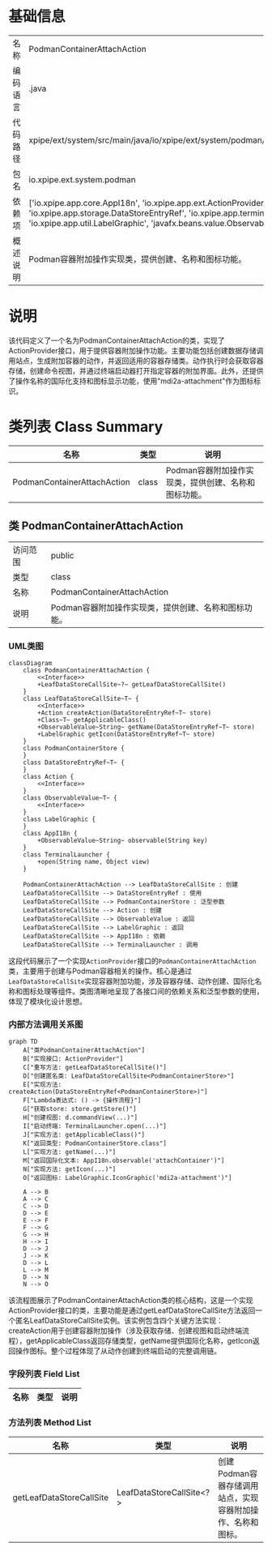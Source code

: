 # 基础信息

|      |      |
|------|------|
| 名称 | PodmanContainerAttachAction |
| 编码语言 | .java |
| 代码路径 | xpipe/ext/system/src/main/java/io/xpipe/ext/system/podman/PodmanContainerAttachAction.java |
| 包名 | io.xpipe.ext.system.podman |
| 依赖项 | ['io.xpipe.app.core.AppI18n', 'io.xpipe.app.ext.ActionProvider', 'io.xpipe.app.storage.DataStoreEntryRef', 'io.xpipe.app.terminal.TerminalLauncher', 'io.xpipe.app.util.LabelGraphic', 'javafx.beans.value.ObservableValue'] |
| 概述说明 | Podman容器附加操作实现类，提供创建、名称和图标功能。 |

# 说明

该代码定义了一个名为PodmanContainerAttachAction的类，实现了ActionProvider接口，用于提供容器附加操作功能。主要功能包括创建数据存储调用站点，生成附加容器的动作，并返回适用的容器存储类。动作执行时会获取容器存储，创建命令视图，并通过终端启动器打开指定容器的附加界面。此外，还提供了操作名称的国际化支持和图标显示功能，使用"mdi2a-attachment"作为图标标识。

# 类列表 Class Summary

| 名称   | 类型  | 说明 |
|-------|------|-------------|
| PodmanContainerAttachAction | class | Podman容器附加操作实现类，提供创建、名称和图标功能。 |



## 类 PodmanContainerAttachAction

|      |      |
|------|------|
| 访问范围 | public |
| 类型 | class |
| 名称 | PodmanContainerAttachAction |
| 说明 | Podman容器附加操作实现类，提供创建、名称和图标功能。 |


### UML类图

```mermaid
classDiagram
    class PodmanContainerAttachAction {
        <<Interface>>
        +LeafDataStoreCallSite~?~ getLeafDataStoreCallSite()
    }
    class LeafDataStoreCallSite~T~ {
        <<Interface>>
        +Action createAction(DataStoreEntryRef~T~ store)
        +Class~T~ getApplicableClass()
        +ObservableValue~String~ getName(DataStoreEntryRef~T~ store)
        +LabelGraphic getIcon(DataStoreEntryRef~T~ store)
    }
    class PodmanContainerStore {
    }
    class DataStoreEntryRef~T~ {
    }
    class Action {
        <<Interface>>
    }
    class ObservableValue~T~ {
        <<Interface>>
    }
    class LabelGraphic {
    }
    class AppI18n {
        +ObservableValue~String~ observable(String key)
    }
    class TerminalLauncher {
        +open(String name, Object view)
    }

    PodmanContainerAttachAction --> LeafDataStoreCallSite : 创建
    LeafDataStoreCallSite --> DataStoreEntryRef : 使用
    LeafDataStoreCallSite --> PodmanContainerStore : 泛型参数
    LeafDataStoreCallSite --> Action : 创建
    LeafDataStoreCallSite --> ObservableValue : 返回
    LeafDataStoreCallSite --> LabelGraphic : 返回
    LeafDataStoreCallSite --> AppI18n : 依赖
    LeafDataStoreCallSite --> TerminalLauncher : 调用
```

这段代码展示了一个实现`ActionProvider`接口的`PodmanContainerAttachAction`类，主要用于创建与Podman容器相关的操作。核心是通过`LeafDataStoreCallSite`实现容器附加功能，涉及容器存储、动作创建、国际化名称和图标处理等组件。类图清晰地呈现了各接口间的依赖关系和泛型参数的使用，体现了模块化设计思想。


### 内部方法调用关系图

```mermaid
graph TD
    A["类PodmanContainerAttachAction"]
    B["实现接口: ActionProvider"]
    C["重写方法: getLeafDataStoreCallSite()"]
    D["创建匿名类: LeafDataStoreCallSite<PodmanContainerStore>"]
    E["实现方法: createAction(DataStoreEntryRef<PodmanContainerStore>)"]
    F["Lambda表达式: () -> {操作流程}"]
    G["获取store: store.getStore()"]
    H["创建视图: d.commandView(...)"]
    I["启动终端: TerminalLauncher.open(...)"]
    J["实现方法: getApplicableClass()"]
    K["返回类型: PodmanContainerStore.class"]
    L["实现方法: getName(...)"]
    M["返回国际化文本: AppI18n.observable('attachContainer')"]
    N["实现方法: getIcon(...)"]
    O["返回图标: LabelGraphic.IconGraphic('mdi2a-attachment')"]

    A --> B
    A --> C
    C --> D
    D --> E
    E --> F
    F --> G
    G --> H
    H --> I
    D --> J
    J --> K
    D --> L
    L --> M
    D --> N
    N --> O
```

该流程图展示了PodmanContainerAttachAction类的核心结构，这是一个实现ActionProvider接口的类，主要功能是通过getLeafDataStoreCallSite方法返回一个匿名LeafDataStoreCallSite实例。该实例包含四个关键方法实现：createAction用于创建容器附加操作（涉及获取存储、创建视图和启动终端流程），getApplicableClass返回存储类型，getName提供国际化名称，getIcon返回操作图标。整个过程体现了从动作创建到终端启动的完整调用链。

### 字段列表 Field List

| 名称  | 类型  | 说明 |
|-------|-------|------|

### 方法列表 Method List

| 名称  | 类型  | 说明 |
|-------|-------|------|
| getLeafDataStoreCallSite | LeafDataStoreCallSite<?> | 创建Podman容器存储调用站点，实现容器附加操作、名称和图标。 |




